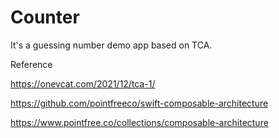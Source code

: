 # Counter

It's a guessing number demo app based on TCA.

Reference

https://onevcat.com/2021/12/tca-1/

https://github.com/pointfreeco/swift-composable-architecture

https://www.pointfree.co/collections/composable-architecture
